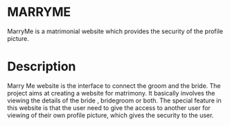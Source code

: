 # MARRYME
MarryMe is a matrimonial  website which provides the security of the profile picture.

# Description
Marry Me website  is the interface to connect the groom and the bride. The project aims at creating a website for matrimony. It basically involves the viewing the details of the bride , bridegroom or both. The special feature in this website is that the user need to give the access to another user for viewing of their own profile picture, which gives the security to the user.



